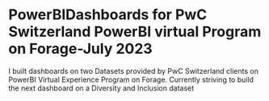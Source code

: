 # PowerBIDashboards for PwC Switzerland PowerBI virtual Program on Forage-July 2023
I built dashboards on two Datasets provided by PwC Switzerland clients on PowerBI Virtual Experience Program on Forage. Currently striving to build the next dashboard on a Diversity and Inclusion dataset

